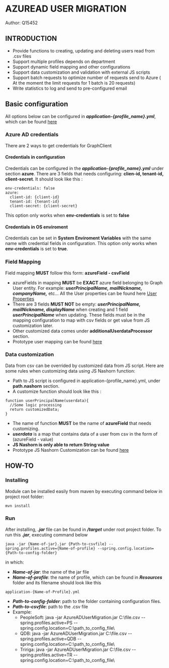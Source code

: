 # AZUREAD USER MIGRATION
Author: Q15452
## INTRODUCTION
- Provide functions to creating, updating and deleting users read from .csv files
- Support multiple profiles depends on department
- Support dynamic field mapping and other configurations
- Support data customization and validation with external JS scripts
- Support batch requests to optimize number of requests send to Azure ( At the moment the limit requests for 1 batch is 20 requests)
- Write statistics to log and send to pre-configured email
## Basic configuration
All options below can be configured in ***application-{profile_name}.yml***, which can be found [here](https://github.com/nguyennhatduy78/azuread/blob/fb97a7881f1e359106b63ea927f4a162dd70d3b3/src/main/resources/application-PS.yml)
### Azure AD credentials 
There are 2 ways to get credentials for GraphClient
#### Credentials in configuration
Credentials can be configured in the ***application-{profile_name}.yml*** under section **azure**. There are 3 fields that needs configuring: **clien-id, tenant-id, client-secret**. It should look like this : 
```
env-credentials: false
azure:
  client-id: {client-id}
  tenant-id: {tenant-id}
  client-secret: {client-secret}
```
This option only works when **env-credentials** is set to **false**
#### Credentials in OS enviroment
Credentials can be set in **System Enviroment Variables** with the same name with credential fields in configuration. 
This option only works when **env-credentials** is set to **true**.
### Field Mapping
Field mapping **MUST** follow this form: **azureField - csvField** 
- azureFields in mapping **MUST** be **EXACT** azure field belonging to Graph User entity. For example: ***userPrincipalName, mailNickname, companyName,*** etc... All the User properties can be found here [User Properties](https://docs.microsoft.com/en-us/graph/api/resources/user?view=graph-rest-1.0#properties)
- There are 3 fields **MUST NOT** be empty: ***userPrincipalName, mailNickname, displayName*** when creating and 1 field ***userPrincipalName*** when updating. These fields must be in the mapping configuration to map with csv fields or get value from JS customization later. 
- Other customized data comes under **additionalUserdataProcessor** section.
- Prototype user mapping can be found [here](https://github.com/nguyennhatduy78/azuread/blob/fb97a7881f1e359106b63ea927f4a162dd70d3b3/src/main/resources/application-PS.yml#L48)
### Data customization
Data from csv can be overrided by customized data from JS script. Here are some rules when customizing data using JS Nashorn function:
- Path to JS script is configured in application-{profile_name}.yml, under **path.nashorn** section.
- A customize function should look like this : 
```
function userPrincipalName(userdata){
  //Some logic processing 
  return customizedData;
}
```
- The name of function **MUST** be the name of **azureField** that needs customizing.
- ***userdata*** is a map that contains data of a user from csv in the form of (azureField - value) 
- **JS Nashorn is only able to return String value**
- Prototype JS Nashorn Customization can be found [here](https://github.com/nguyennhatduy78/azuread/blob/fb97a7881f1e359106b63ea927f4a162dd70d3b3/src/main/java/com/canon/cusa/scripts/CustomizeField.js)
## HOW-TO
### Installing
Module can be installed easily from maven by executing command below in project root folder: 
```
mvn install
```
### Run 
After installing, ***.jar*** file can be found in ***/target*** under root project folder. To run this ***.jar***, executing command below
```
java -jar {Name-of-jar}.jar {Path-to-csvfile} --spring.profiles.active={Name-of-profile} --spring.config.location={Path-to-config-folder}
```
in which: 
- ***Name-of-jar***:  the name of the jar file
- ***Name-of-profile***: the name of profile, which can be found in ***Resources*** folder and its filename should look like this 
```
application-{Name-of-Profile}.yml
```
- ***Path-to-config-folder***: path to the folder containing configuration files.
- ***Path-to-csvfile***: path to the .csv file
- Example: 
  - PeopleSoft: java -jar AzureADUserMigration.jar C:\file.csv --spring.profiles.active=PS --spring.config.location=C:\path_to_config_file\
  - QDB: java -jar AzureADUserMigration.jar C:\file.csv --spring.profiles.active=QDB --spring.config.location=C:\path_to_config_file\
  - Tririga: java -jar AzureADUserMigration.jar C:\file.csv --spring.profiles.active=TR --spring.config.location=C:\path_to_config_file\


